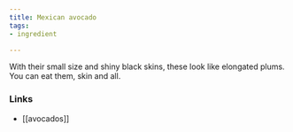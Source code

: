```yaml
---
title: Mexican avocado
tags:
- ingredient

---
```

With their small size and shiny black skins, these look like elongated plums. You can eat them, skin and all.

### Links

* [[avocados]]
